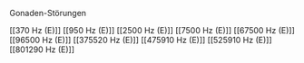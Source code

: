 Gonaden-Störungen

[[370 Hz (E)]]
[[950 Hz (E)]]
[[2500 Hz (E)]]
[[7500 Hz (E)]]
[[67500 Hz (E)]]
[[96500 Hz (E)]]
[[375520 Hz (E)]]
[[475910 Hz (E)]]
[[525910 Hz (E)]]
[[801290 Hz (E)]]